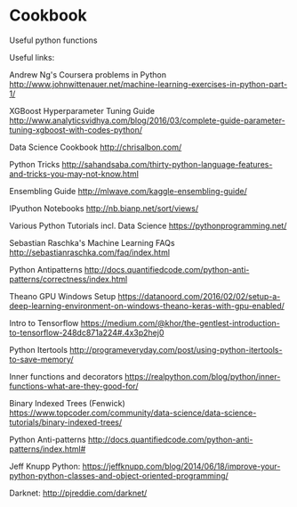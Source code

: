 # Cookbook  
Useful python functions
 
Useful links:


Andrew Ng's Coursera problems in Python http://www.johnwittenauer.net/machine-learning-exercises-in-python-part-1/

XGBoost Hyperparameter Tuning Guide http://www.analyticsvidhya.com/blog/2016/03/complete-guide-parameter-tuning-xgboost-with-codes-python/

Data Science Cookbook http://chrisalbon.com/

Python Tricks http://sahandsaba.com/thirty-python-language-features-and-tricks-you-may-not-know.html

Ensembling Guide http://mlwave.com/kaggle-ensembling-guide/

IPyuthon Notebooks http://nb.bianp.net/sort/views/

Various Python Tutorials incl. Data Science https://pythonprogramming.net/

Sebastian Raschka's Machine Learning FAQs http://sebastianraschka.com/faq/index.html

Python Antipatterns http://docs.quantifiedcode.com/python-anti-patterns/correctness/index.html

Theano GPU Windows Setup https://datanoord.com/2016/02/02/setup-a-deep-learning-environment-on-windows-theano-keras-with-gpu-enabled/

Intro to Tensorflow https://medium.com/@khor/the-gentlest-introduction-to-tensorflow-248dc871a224#.4x3p2hej0

Python Itertools http://programeveryday.com/post/using-python-itertools-to-save-memory/

Inner functions and decorators https://realpython.com/blog/python/inner-functions-what-are-they-good-for/

Binary Indexed Trees (Fenwick) https://www.topcoder.com/community/data-science/data-science-tutorials/binary-indexed-trees/

Python Anti-patterns http://docs.quantifiedcode.com/python-anti-patterns/index.html#

Jeff Knupp Python: https://jeffknupp.com/blog/2014/06/18/improve-your-python-python-classes-and-object-oriented-programming/

Darknet: http://pjreddie.com/darknet/
